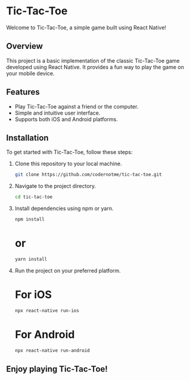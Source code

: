 # Tic-Tac-Toe

Welcome to Tic-Tac-Toe, a simple game built using React Native!

## Overview

This project is a basic implementation of the classic Tic-Tac-Toe game developed using React Native. It provides a fun way to play the game on your mobile device.

## Features

- Play Tic-Tac-Toe against a friend or the computer.
- Simple and intuitive user interface.
- Supports both iOS and Android platforms.

## Installation

To get started with Tic-Tac-Toe, follow these steps:

1. Clone this repository to your local machine.
   ```bash
   git clone https://github.com/codernotme/tic-tac-toe.git
2. Navigate to the project directory.
   ```bash
   cd tic-tac-toe
   ```
3. Install dependencies using npm or yarn.
   ```bash
   npm install
   ```
    # or
    ```bash
    yarn install
    ```
4. Run the project on your preferred platform.
    # For iOS
    ```bash
    npx react-native run-ios
    ```
    # For Android
    ```bash
    npx react-native run-android
    ```

## Enjoy playing Tic-Tac-Toe!

